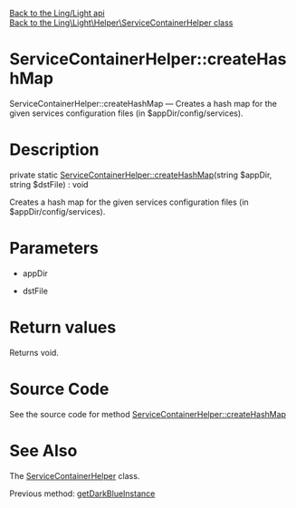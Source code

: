 [Back to the Ling/Light api](https://github.com/lingtalfi/Light/blob/master/doc/api/Ling/Light.md)<br>
[Back to the Ling\Light\Helper\ServiceContainerHelper class](https://github.com/lingtalfi/Light/blob/master/doc/api/Ling/Light/Helper/ServiceContainerHelper.md)


ServiceContainerHelper::createHashMap
================



ServiceContainerHelper::createHashMap — Creates a hash map for the given services configuration files (in $appDir/config/services).




Description
================


private static [ServiceContainerHelper::createHashMap](https://github.com/lingtalfi/Light/blob/master/doc/api/Ling/Light/Helper/ServiceContainerHelper/createHashMap.md)(string $appDir, string $dstFile) : void




Creates a hash map for the given services configuration files (in $appDir/config/services).




Parameters
================


- appDir

    

- dstFile

    


Return values
================

Returns void.








Source Code
===========
See the source code for method [ServiceContainerHelper::createHashMap](https://github.com/lingtalfi/Light/blob/master/Helper/ServiceContainerHelper.php#L180-L192)


See Also
================

The [ServiceContainerHelper](https://github.com/lingtalfi/Light/blob/master/doc/api/Ling/Light/Helper/ServiceContainerHelper.md) class.

Previous method: [getDarkBlueInstance](https://github.com/lingtalfi/Light/blob/master/doc/api/Ling/Light/Helper/ServiceContainerHelper/getDarkBlueInstance.md)<br>

